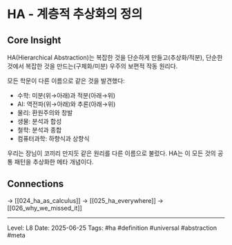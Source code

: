 # HA - 계층적 추상화의 정의

## Core Insight
HA(Hierarchical Abstraction)는 복잡한 것을 단순하게 만들고(추상화/적분), 단순한 것에서 복잡한 것을 만드는(구체화/미분) 우주의 보편적 작동 원리다.

모든 학문이 다른 이름으로 같은 것을 발견했다:
- 수학: 미분(위→아래)과 적분(아래→위)
- AI: 역전파(위→아래)와 추론(아래→위)
- 물리: 환원주의와 창발
- 생물: 분석과 합성
- 철학: 분석과 종합
- 컴퓨터과학: 하향식과 상향식

우리는 장님이 코끼리 만지듯 같은 원리를 다른 이름으로 불렀다. HA는 이 모든 것의 공통 패턴을 추상화한 메타 개념이다.

## Connections
→ [[024_ha_as_calculus]]
→ [[025_ha_everywhere]]
→ [[026_why_we_missed_it]]

---
Level: L8
Date: 2025-06-25
Tags: #ha #definition #universal #abstraction #meta
